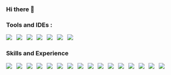 ### Hi there 👋

<!--
**SinaSys/SinaSys** is a ✨ _special_ ✨ repository because its `README.md` (this file) appears on your GitHub profile.

Here are some ideas to get you started:

- 🔭 I’m currently working on ...
- 🌱 I’m currently learning ...
- 👯 I’m looking to collabor![Group 3](https://user-images.githubusercontent.com/60136319/158656456-ff87f538-6fff-4b32-8313-c4dcced23b2e.svg)
ate on ...
- 🤔 I’m looking for help with ...
- 💬 Ask me about ...
- 📫 How to reach me: ...
- 😄 Pronouns: ...
- ⚡ Fun fact: ...
-->

### Tools and IDEs :
<img src="https://user-images.githubusercontent.com/60136319/158664079-f1d43630-f410-4865-8121-bf5d846cae00.svg"/> &nbsp;
<img src="https://user-images.githubusercontent.com/60136319/158664305-5233c9f8-a544-43a1-b361-b357d48f5802.svg"/> &nbsp;
<img src="https://user-images.githubusercontent.com/60136319/158664547-3e840d50-8f2b-4d10-8905-b5943bf85feb.svg"/> &nbsp;
<img src="https://user-images.githubusercontent.com/60136319/158664626-eb7d58a7-9b03-458a-9709-61748e99a296.svg"/> &nbsp;
<img src="https://user-images.githubusercontent.com/60136319/158664689-2d5a748a-fa27-4ce9-98f0-020a348cdcf3.svg"/> &nbsp;
<img src="https://user-images.githubusercontent.com/60136319/158664733-8d6704e3-9e3c-4c18-86e8-1245ac510d4c.svg"/> &nbsp;
<img src="https://user-images.githubusercontent.com/60136319/158664765-236eaebf-8023-4ae9-b20c-f845ad3e441f.svg"/> &nbsp;


### Skills and Experience
<img src="https://user-images.githubusercontent.com/60136319/158672698-4d843055-6924-4979-b81b-3e3c94abe23f.svg"/> &nbsp;
<img src="https://user-images.githubusercontent.com/60136319/158672751-692e5a95-28e0-4adf-a2ae-c9f0edcd6739.svg"/> &nbsp;
<img src="https://user-images.githubusercontent.com/60136319/158672795-cef2dfed-4128-46f1-920f-15b2e1e4ff6b.svg"/> &nbsp;
<img src="https://user-images.githubusercontent.com/60136319/158672850-bd9a40f5-4128-43a6-b10e-fdd0ea4442f4.svg"/> &nbsp;
<img src="https://user-images.githubusercontent.com/60136319/158674474-cd6d1c01-a647-40e1-8efd-1df061bd506c.svg"/> &nbsp;
<img src="https://user-images.githubusercontent.com/60136319/158674482-2720580c-2865-4c36-8c8c-da62a125f533.svg"/> &nbsp;
<img src="https://user-images.githubusercontent.com/60136319/158674881-3ea2e54b-9737-4cd3-b41f-8e692c2b4798.svg"/> &nbsp;
<img src="https://user-images.githubusercontent.com/60136319/158674949-188ef347-a418-40d7-8a39-300f0b814a68.svg"/> &nbsp;
<img src="https://user-images.githubusercontent.com/60136319/158675092-25d4f735-9635-4442-86ea-632f72e812d6.svg"/> &nbsp;
<img src="https://user-images.githubusercontent.com/60136319/158675652-38f8a493-7df8-48d3-9af5-f5709a22678d.svg"/> &nbsp;
<img src="https://user-images.githubusercontent.com/60136319/158675663-cacc7afc-2805-4181-a006-bda55d46ec86.svg"/> &nbsp;
<img src="https://user-images.githubusercontent.com/60136319/158675670-d6a62f20-84c4-4c6f-b7ed-deccddf1bc60.svg"/> &nbsp;
<img src="https://user-images.githubusercontent.com/60136319/158675690-98e1b284-5461-4551-972c-cc9857c6d30d.svg"/> &nbsp;
<img src="https://user-images.githubusercontent.com/60136319/158675707-23d73c81-88e8-423d-aea8-df02b473e898.svg"/> &nbsp;
<img src="https://user-images.githubusercontent.com/60136319/158675778-340b29b2-f014-4c0c-8269-18b35b8d0552.svg"/> &nbsp;
<img src="https://user-images.githubusercontent.com/60136319/158675813-56c55b1d-0340-44da-bd4b-a8d8673c7d23.svg"/> &nbsp;








